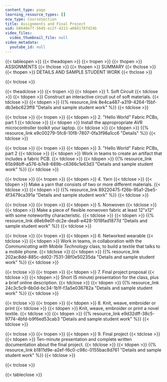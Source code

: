 ```yaml
---
content_type: page
learning_resource_types: []
ocw_type: CourseSection
title: Assignments and Final Project
uid: b8640e7f-5645-ec2f-4213-a084178fd24b
video_files:
  video_thumbnail_file: null
video_metadata:
  youtube_id: null
---
```


{{< tableopen >}}
{{< theadopen >}}
{{< tropen >}}
{{< thopen >}}
ASSIGNMENTS
{{< thclose >}}
{{< thopen >}}
SUMMARY
{{< thclose >}}
{{< thopen >}}
DETAILS AND SAMPLE STUDENT WORK
{{< thclose >}}

{{< trclose >}}

{{< theadclose >}}
{{< tropen >}}
{{< tdopen >}}
1\. Soft Circuit
{{< tdclose >}}
{{< tdopen >}}
Construct an interactive circuit out of soft materials.
{{< tdclose >}}
{{< tdopen >}}
{{% resource_link 8e4ca487-a319-4264-15bf-db3ebc623ff8 "Details and sample student work" %}}
{{< tdclose >}}

{{< trclose >}}
{{< tropen >}}
{{< tdopen >}}
2\. "Hello World" Fabric PCBs, part 1
{{< tdclose >}}
{{< tdopen >}}
Install the appropropriate AVR microcontroller toolkit your laptop.
{{< tdclose >}}
{{< tdopen >}}
{{% resource_link e9c00279-5fc8-10f8-7807-0fa3f98a1cc6 "Details" %}}
{{< tdclose >}}

{{< trclose >}}
{{< tropen >}}
{{< tdopen >}}
3\. "Hello World" Fabric PCBs, part 2
{{< tdclose >}}
{{< tdopen >}}
Work in teams to create an artifact that includes a fabric PCB.
{{< tdclose >}}
{{< tdopen >}}
{{% resource_link 65b98bff-a576-b7e8-689b-c6366c1e63d3 "Details and sample student work" %}}
{{< tdclose >}}

{{< trclose >}}
{{< tropen >}}
{{< tdopen >}}
4\. Yarn
{{< tdclose >}}
{{< tdopen >}}
Make a yarn that consists of two or more different materials.
{{< tdclose >}}
{{< tdopen >}}
{{% resource_link 89220475-f26b-95a1-2be5-4f3479ca391a "Details and sample student work" %}}
{{< tdclose >}}

{{< trclose >}}
{{< tropen >}}
{{< tdopen >}}
5\. Nonwoven
{{< tdclose >}}
{{< tdopen >}}
Make a piece of flexible nonwoven fabric at least 12"x12" with some noteworthy characteristic.
{{< tdclose >}}
{{< tdopen >}}
{{% resource_link d8eb9e0f-dc2e-dea8-e428-1018fad1877d "Details and sample student work" %}}
{{< tdclose >}}

{{< trclose >}}
{{< tropen >}}
{{< tdopen >}}
6\. Networked wearable
{{< tdclose >}}
{{< tdopen >}}
Work in teams, in collaboration with the _Communicating with Mobile Technology_ class, to build a textile that talks to a mobile phone.
{{< tdclose >}}
{{< tdopen >}}
{{% resource_link 202ac8dd-885c-dd02-7531-38f0e50235da "Details and sample student work" %}}
{{< tdclose >}}

{{< trclose >}}
{{< tropen >}}
{{< tdopen >}}
7\. Final project proposal
{{< tdclose >}}
{{< tdopen >}}
Short (5 minute) presentation for the class, plus a brief online description.
{{< tdclose >}}
{{< tdopen >}}
{{% resource_link 24c3c5c9-6b0d-bc34-1b1f-f3a5e036782a "Details and sample student work" %}}
{{< tdclose >}}

{{< trclose >}}
{{< tropen >}}
{{< tdopen >}}
8\. Knit, weave, embroider or print
{{< tdclose >}}
{{< tdopen >}}
Knit, weave, embroider or print a novel textile.
{{< tdclose >}}
{{< tdopen >}}
{{% resource_link e9d32dff-38c5-9774-4bfd-b9f6ed53cab3 "Details and sample student work" %}}
{{< tdclose >}}

{{< trclose >}}
{{< tropen >}}
{{< tdopen >}}
9\. Final project
{{< tdclose >}}
{{< tdopen >}}
Ten-minute presentation and complete written documentation about the final project.
{{< tdclose >}}
{{< tdopen >}}
{{% resource_link b1811d9e-a2ef-f6c0-c98c-0155bac8d761 "Details and sample student work" %}}
{{< tdclose >}}

{{< trclose >}}

{{< tableclose >}}